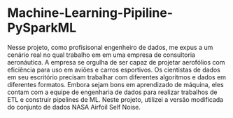 # Machine-Learning-Pipiline-PySparkML


Nesse projeto, como profisisonal engenheiro de dados, me expus a um cenário real no qual trabalho em em uma empresa de consultoria aeronáutica. A empresa se orgulha de ser capaz de projetar aerofólios com eficiência para uso em aviões e carros esportivos. Os cientistas de dados em seu escritório precisam trabalhar com diferentes algoritmos e dados em diferentes formatos. Embora sejam bons em aprendizado de máquina, eles contam com a equipe de engenharia de dados para realizar trabalhos de ETL e construir pipelines de ML. Neste projeto, utilizei a versão modificada do conjunto de dados NASA Airfoil Self Noise.
